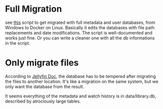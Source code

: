 # Full Migration

see [this](https://github.com/MMMZZZZ/Jellyfin-Migrator) script to get migrated with full metadata and user databases, from Windows to Docker on Linux. Basically it edits the databases with file path replacements and date modifications. The script is well-documented and works just fine. Or you can write a cleaner one with all the db informations in the script.

# Only migrate files

According to [Jellyfin Doc](https://jellyfin.org/docs/general/administration/migrate/), the database has to be tempered after migrating the files to another location. It's like a migration on the same system, but we only want the database from the result.

It seems everything of the metadata and watch history is in data/library.db, described by atrociously large tables.
